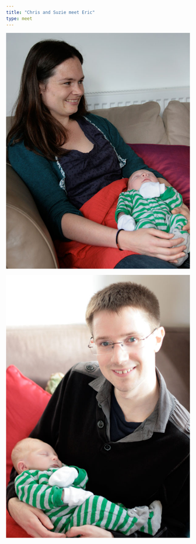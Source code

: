 ```yaml
---
title: "Chris and Suzie meet Eric"
type: meet
---
```


![Suzie](img/photos/2013-10-05-suzie.jpg)

![Chris](img/photos/2013-10-05-chris.jpg)